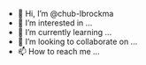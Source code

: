 - 👋 Hi, I’m @chub-lbrockma
- 👀 I’m interested in ...
- 🌱 I’m currently learning ...
- 💞️ I’m looking to collaborate on ...
- 📫 How to reach me ...

<!---
chub-lbrockma/chub-lbrockma is a ✨ special ✨ repository because its `README.md` (this file) appears on your GitHub profile.
You can click the Preview link to take a look at your changes.
--->
